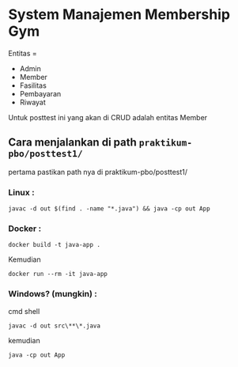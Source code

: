# System Manajemen Membership Gym
Entitas = 
- Admin
- Member
- Fasilitas
- Pembayaran
- Riwayat

Untuk posttest ini yang akan di CRUD adalah entitas Member 

## Cara menjalankan di path ```praktikum-pbo/posttest1/```

pertama pastikan path nya di praktikum-pbo/posttest1/

### Linux :

```javac -d out $(find . -name "*.java") && java -cp out App```

### Docker :

```docker build -t java-app .```

Kemudian


```docker run --rm -it java-app```


### Windows? (mungkin) :

cmd shell

```javac -d out src\**\*.java``` 

kemudian

```java -cp out App```
